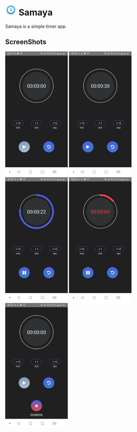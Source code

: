 # <img src="./src/screenshots/icon.png" width="36"> Samaya

Samaya is a simple timer app.

## ScreenShots

<img src="./src/screenshots/screen1.png" width="200">  
<img src="./src/screenshots/screen2.png" width="200">
<img src="./src/screenshots/screen3.png" width="200">
<img src="./src/screenshots/screen4.png" width="200">
<img src="./src/screenshots/screen5.png" width="200">
